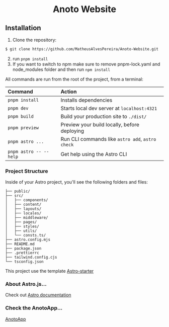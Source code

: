 <h1 align="center"> Anoto Website</h1>

## Installation

1. Clone the repository:

```bash
$ git clone https://github.com/MatheusAlvesPereira/Anoto-Website.git
```

2. run `pnpm install`
3. If you want to switch to npm make sure to remove pnpm-lock.yaml and node_modules folder and then run `npm install`

All commands are run from the root of the project, from a terminal:

| Command                | Action                                           |
| :--------------------- | :----------------------------------------------- |
| `pnpm install`         | Installs dependencies                            |
| `pnpm dev`             | Starts local dev server at `localhost:4321`      |
| `pnpm build`           | Build your production site to `./dist/`          |
| `pnpm preview`         | Preview your build locally, before deploying     |
| `pnpm astro ...`       | Run CLI commands like `astro add`, `astro check` |
| `pnpm astro -- --help` | Get help using the Astro CLI                     |

### Project Structure

Inside of your Astro project, you'll see the following folders and files:

```
├── public/
├── src/
│   ├── components/
│   ├── content/
│   ├── layouts/
│   ├── locales/
│   ├── middleware/
│   ├── pages/
│   ├── styles/
│   ├── utils/
│   └── consts.ts/
├── astro.config.mjs
├── README.md
├── package.json
├── .prettierrc
├── tailwind.config.cjs
└── tsconfig.json
```

This project use the template [Astro-starter](https://github.com/zankhq/astro-starter)

### About Astro.js...

Check out [Astro documentation](https://docs.astro.build) 

### Check the AnotoApp...

[AnotoApp](https://github.com/MatheusAlvesPereira/Anoto-App)